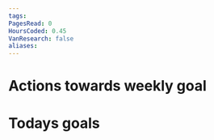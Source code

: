 ```yaml
---
tags: 
PagesRead: 0
HoursCoded: 0.45
VanResearch: false
aliases:
---
```

# Actions towards weekly goal
# Todays goals